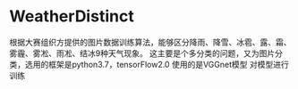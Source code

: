 # WeatherDistinct
根据大赛组织方提供的图片数据训练算法，能够区分降雨、降雪、冰雹、露、霜、雾霾、雾凇、雨凇、结冰9种天气现象。
这主要是个多分类的问题，又为图片分类，选用的框架是python3.7，tensorFlow2.0
使用的是VGGnet模型
对模型进行训练
